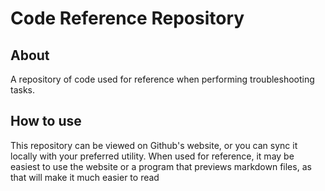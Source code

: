 # Code Reference Repository

## About

A repository of code used for reference when performing troubleshooting tasks. 

## How to use

This repository can be viewed on Github's website, or you can sync it locally with your preferred utility. When used for reference, it may be easiest to use the website or a program that previews markdown files, as that will make it much easier to read